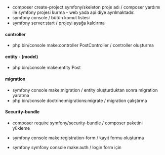 
- composer create-project symfony/skeleton proje adı / composer yardımı ile symfony projesi kurma - web yada api diye ayrılmaktadır.
- symfony console / bütün komut listesi
- symfony server:start / projeyi ayağa kaldırma

#### controller
- php bin/console make:controller PostController / controller oluşturma

#### entity - (model) 

-  php bin/console make:entity Post 

#### migration

- symfony console make:migration / entity oluşturduktan sonra migration yaratma
- php bin/console doctrine:migrations:migrate / migration çalıştırma








#### Security-bundle

- composer require symfony/security-bundle / composer paketini yükleme

- symfony console make:registration-form  / kayıt formu oluşturma

- symfony symfony console make:auth / login form için 
